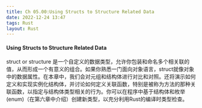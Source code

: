```yaml
---
title: Ch 05.00:Using Structs to Structure Related Data
date: 2022-12-24 13:47
tags: Rust
layout: Rust
---
```

#### Using Structs to Structure Related Data

struct or structure 是一个自定义的数据类型，允许你包装和命名多个相关联的值，从而形成一个有意义的组合。如果你熟悉一门面向对象语言，struct就像对象中的数据属性。在本章中，我们会对元组和结构体进行对比和对照。还将演示如何定义和实现实例化结构体，并讨论如何定义关联函数，特别是被称为方法的那种关联函数，以指定与结构体类型相关的行为。你可以在程序中基于结构体和枚举(enum)（在第六章中介绍）创建新类型，以充分利用Rust的编译时类型检查。

